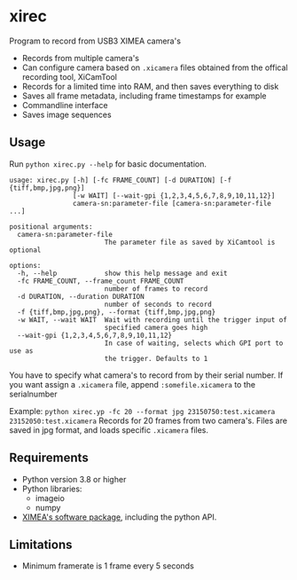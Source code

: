 # xirec

Program to record from USB3 XIMEA camera's

* Records from multiple camera's
* Can configure camera based on `.xicamera` files obtained from the offical recording tool, XiCamTool
* Records for a limited time into RAM, and then saves everything to disk
* Saves all frame metadata, including frame timestamps for example
* Commandline interface
* Saves image sequences


## Usage
Run `python xirec.py --help` for basic documentation.

```
usage: xirec.py [-h] [-fc FRAME_COUNT] [-d DURATION] [-f {tiff,bmp,jpg,png}]
                [-w WAIT] [--wait-gpi {1,2,3,4,5,6,7,8,9,10,11,12}]
                camera-sn:parameter-file [camera-sn:parameter-file ...]

positional arguments:
  camera-sn:parameter-file
                        The parameter file as saved by XiCamtool is optional

options:
  -h, --help            show this help message and exit
  -fc FRAME_COUNT, --frame_count FRAME_COUNT
                        number of frames to record
  -d DURATION, --duration DURATION
                        number of seconds to record
  -f {tiff,bmp,jpg,png}, --format {tiff,bmp,jpg,png}
  -w WAIT, --wait WAIT  Wait with recording until the trigger input of
                        specified camera goes high
  --wait-gpi {1,2,3,4,5,6,7,8,9,10,11,12}
                        In case of waiting, selects which GPI port to use as
                        the trigger. Defaults to 1
```

You have to specify what camera's to record from by their serial number. If you want assign a `.xicamera` file, append `:somefile.xicamera` to the serialnumber

Example: `python xirec.yp -fc 20 --format jpg 23150750:test.xicamera 23152050:test.xicamera`
Records for 20 frames from two camera's. Files are saved in jpg format, and loads specific `.xicamera` files.


## Requirements

* Python version 3.8 or higher
* Python libraries:
  * imageio
  * numpy
* [XIMEA's software package](https://www.ximea.com/support/wiki/apis/XIMEA_Windows_Software_Package), including the python API.

## Limitations
* Minimum framerate is 1 frame every 5 seconds
